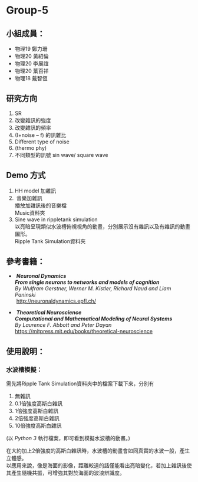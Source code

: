# Group-5
## **小組成員：**
* 物理19 鄭力珊<br />
* 物理20 黃紹倫<br />
* 物理20 李展誼<br />
* 物理20 葉百祥<br />
* 物理18 戴智恆<br />

## **研究方向**
1.	SR
2.	改變雜訊的強度
3.	改變雜訊的頻率
4.	(I+noise – f) 的訊雜比
5.	Different type of noise
6.	(thermo phy)
7.	不同類型的訊號 sin wave/ square wave

## **Demo 方式**
1.  HH model 加雜訊
2.  音樂加雜訊<br />
  播放加雜訊後的音樂檔<br />
  Music資料夾
3.  Sine wave in rippletank simulation <br />
  以亮暗呈現類似水波槽俯視視角的動畫，分別展示沒有雜訊以及有雜訊的動畫圖形。<br />
  Ripple Tank Simulation資料夾

## 參考書籍：
*  ***Neuronal Dynamics***<br />
 ***From single neurons to networks and models of cognition***<br />
 *By Wulfram Gerstner, Werner M. Kistler, Richard Naud and Liam Paninski*<br />
  <http://neuronaldynamics.epfl.ch/>
  
*  ***Theoretical Neuroscience***<br />
 ***Computational and Mathematical Modeling of Neural Systems***<br />
 *By Laurence F. Abbott and Peter Dayan*<br />
  <https://mitpress.mit.edu/books/theoretical-neuroscience>
  
## **使用說明：**
### 水波槽模擬：<br />
需先將Ripple Tank Simulation資料夾中的檔案下載下來，分別有
1.  無雜訊
2.  0.1倍強度高斯白雜訊
3.  1倍強度高斯白雜訊
4.  2倍強度高斯白雜訊
5.  10倍強度高斯白雜訊<br />

(以 *Python 3* 執行檔案，即可看到模擬水波槽的動畫。)<br />

在大約加上2倍強度的高斯白雜訊時，水波槽的動畫會如同真實的水波一般，產生立體感。<br />
以應用來說，像是海面的影像，距離較遠的話僅能看出亮暗變化，若加上雜訊後使其產生隨機共振，可增強其對於海面的波浪辨識度。
